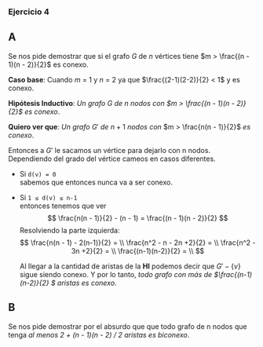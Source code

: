 ### Ejercicio 4

A
-
Se nos pide demostrar que si el grafo $G$ de $n$ vértices tiene $m > \frac{(n - 1)(n - 2)}{2}$ es conexo.

**Caso base**: Cuando $m$ = 1 y $n$ = 2 ya que $\frac{(2-1)(2-2)}{2} < 1$ y es conexo.

**Hipótesis Inductivo**: _Un grafo $G$ de n nodos con $m > \frac{(n - 1)(n - 2)}{2}$ es conexo_.

**Quiero ver que**: _Un grafo_ $G'$ _de_ $n+1$ _nodos con_ $m > \frac{n(n - 1)}{2}$ _es conexo_.

Entonces a $G'$ le sacamos un vértice para dejarlo con n nodos. Dependiendo del grado del vértice cameos en casos diferentes.

- Si `d(v) = 0`\
    sabemos que entonces nunca va a ser conexo.

- Si `1 ≤ d(v) ≤ n-1`\
    entonces tenemos que ver
    $$
    \frac{n(n - 1)}{2} - (n - 1) = \frac{(n - 1)(n - 2)}{2}
    $$
    Resolviendo la parte izquierda:
    $$
    \frac{n(n - 1) - 2(n-1)}{2} = \\
    \frac{n^2 - n - 2n +2}{2} = \\
    \frac{n^2 - 3n +2}{2} = \\
    \frac{(n-1)(n-2)}{2} = \\
    $$

    Al llegar a la cantidad de aristas de la **HI** podemos decir que $G' - \{v\}$ sigue siendo conexo. Y por lo tanto, _todo grafo con más de $\frac{(n-1)(n-2)}{2} $ aristas es conexo_. 

B
-
Se nos pide demostrar por el absurdo que que todo grafo de n nodos que tenga _al menos 2 + (n - 1)(n - 2) / 2 aristas es biconexo_.